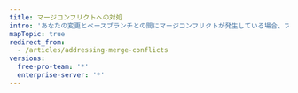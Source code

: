 ```yaml
---
title: マージコンフリクトへの対処
intro: 'あなたの変更とベースブランチとの間にマージコンフリクトが発生している場合、プルリクエストの変更をマージする前にマージコンフリクトに対処しなければなりません。'
mapTopic: true
redirect_from:
  - /articles/addressing-merge-conflicts
versions:
  free-pro-team: '*'
  enterprise-server: '*'
---
```



